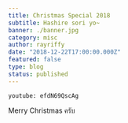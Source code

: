```yaml
---
title: Christmas Special 2018
subtitle: Hashire sori yo~
banner: ./banner.jpg
category: misc
author: rayriffy
date: "2018-12-22T17:00:00.000Z"
featured: false
type: blog
status: published
---
```


`youtube: efdN69QscAg`

Merry Christmas ครับ